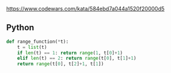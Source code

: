 https://www.codewars.com/kata/584ebd7a044a1520f20000d5

## Python
```python
def range_function(*t):
    t = list(t)
    if len(t) == 1: return range(1, t[0]+1)
    elif len(t) == 2: return range(t[0], t[1]+1)
    return range(t[0], t[2]+1, t[1])
```